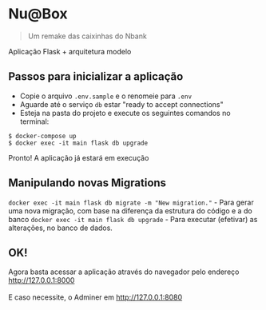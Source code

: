 # Nu@Box

> Um remake das caixinhas do Nbank

Aplicação Flask + arquitetura modelo 

## Passos para inicializar a aplicação
- Copie o arquivo `.env.sample` e o renomeie para `.env`
- Aguarde até o serviço `db` estar "ready to accept connections"
- Esteja na pasta do projeto e execute os seguintes comandos no terminal:
```
$ docker-compose up
$ docker exec -it main flask db upgrade
```
Pronto! A aplicação já estará em execução

## Manipulando novas Migrations

`docker exec -it main flask db migrate -m "New migration."` - Para gerar uma nova migração, com base na diferença da estrutura do código e a do banco
`docker exec -it main flask db upgrade` - Para executar (efetivar) as alterações, no banco de dados.

## OK!

Agora basta acessar a aplicação através do navegador pelo endereço http://127.0.0.1:8000
<br>
<br>
E caso necessite, o Adminer em http://127.0.0.1:8080